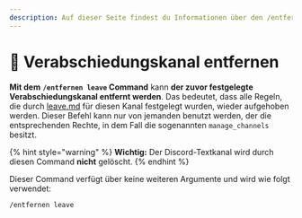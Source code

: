 ```yaml
---
description: Auf dieser Seite findest du Informationen über den /entfernen leave Command.
---
```


# 🚪 Verabschiedungskanal entfernen

**Mit dem** **`/entfernen leave` Command** kann **der zuvor festgelegte Verabschiedungskanal entfernt werden**. Das bedeutet, dass alle Regeln, die durch [leave.md](../kanal/leave.md "mention") für diesen Kanal festgelegt wurden, wieder aufgehoben werden. Dieser Befehl kann nur von jemanden benutzt werden, der die entsprechenden Rechte, in dem Fall die sogenannten `manage_channels` besitzt.

{% hint style="warning" %}
**Wichtig:** Der Discord-Textkanal wird durch diesen Command **nicht** gelöscht.
{% endhint %}

Dieser Command verfügt über keine weiteren Argumente und wird wie folgt verwendet:

```
/entfernen leave
```
